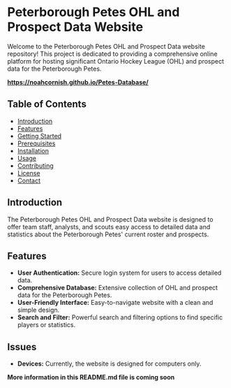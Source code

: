 # Peterborough Petes OHL and Prospect Data Website

Welcome to the Peterborough Petes OHL and Prospect Data website repository! This project is dedicated to providing a comprehensive online platform for hosting significant Ontario Hockey League (OHL) and prospect data for the Peterborough Petes.

**https://noahcornish.github.io/Petes-Database/**

## Table of Contents

- [Introduction](#introduction)
- [Features](#features)
- [Getting Started](#getting-started)
- [Prerequisites](#prerequisites)
- [Installation](#installation)
- [Usage](#usage)
- [Contributing](#contributing)
- [License](#license)
- [Contact](#contact)

## Introduction

The Peterborough Petes OHL and Prospect Data website is designed to offer team staff, analysts, and scouts easy access to detailed data and statistics about the Peterborough Petes' current roster and prospects.

## Features

- **User Authentication:** Secure login system for users to access detailed data.
- **Comprehensive Database:** Extensive collection of OHL and prospect data for the Peterborough Petes.
- **User-Friendly Interface:** Easy-to-navigate website with a clean and simple design.
- **Search and Filter:** Powerful search and filtering options to find specific players or statistics.

## Issues
- **Devices:** Currently, the website is designed for computers only.


**More information in this README.md file is coming soon**